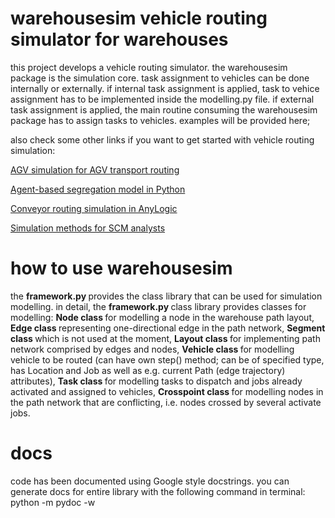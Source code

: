 # warehousesim vehicle routing simulator for warehouses

this project develops a vehicle routing simulator. the warehousesim package is the simulation core. task assignment to vehicles can be done internally or externally. if internal task assignment is applied, task to vehice assignment has to be implemented inside the modelling.py file.  if external  task assignment is applied, the main routine consuming the warehousesim package has to assign tasks to vehicles. examples will be provided here;

also check some other links if you want to get started with vehicle routing simulation:

<a href="https://www.supplychaindataanalytics.com/agv-simulation-of-part-routings-in-anylogic/">AGV simulation for AGV transport routing </a>

<a href="https://www.supplychaindataanalytics.com/agent-based-segregation-model-python/">Agent-based segregation model in Python</a>

<a href="https://www.supplychaindataanalytics.com/conveyor-routing-simulation-in-anylogic/">Conveyor routing simulation in AnyLogic</a>

<a href="https://www.supplychaindataanalytics.com/simulation-methods-for-scm-analysts/">Simulation methods for SCM analysts</a>

# how to use warehousesim

the <strong> framework.py </strong> provides the class library that can be used for simulation modelling. in detail, the <strong> framework.py </strong> class library provides classes for modelling: <strong> Node class </strong> for modelling a node in the warehouse path layout, <strong> Edge class </strong> representing one-directional edge in the path network, <strong> Segment class </strong> which is not used at the moment, <strong> Layout class </strong> for implementing path network comprised by edges and nodes, <strong> Vehicle class </strong> for modelling vehicle to be routed (can have own step() method; can be of specified type, has Location and Job as well as e.g. current Path (edge trajectory) attributes), <strong> Task class </strong> for modelling tasks to dispatch and jobs already activated and assigned to vehicles, <strong> Crosspoint class </strong> for modelling nodes in the path network that are conflicting, i.e. nodes crossed by several activate jobs.

# docs

code has been documented using Google style docstrings. you can generate docs for entire library with the following command in terminal: python -m pydoc -w




